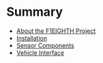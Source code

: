 # Summary

- [About the F1EIGHTH Project](./introduction.md)
- [Installation](./installation.md)
- [Sensor Components](./sensor_components.md)
- [Vehicle Interface](./vehicle_interface.md)
